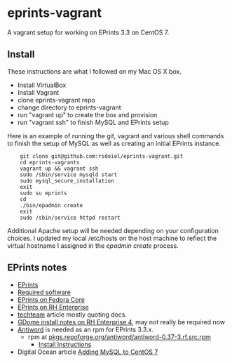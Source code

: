 # eprints-vagrant

A vagrant setup for working on EPrints 3.3 on CentOS 7.

## Install

These instructions are what I followed on my Mac OS X box.

+ Install VirtualBox
+ Install Vagrant
+ clone eprints-vagrant repo
+ change directory to eprints-vagrant
+ run "vagrant up" to create the box and provision
+ run "vagrant ssh" to finish MySQL and EPrints setup

Here is an example of running the git, vagrant and various shell commands to finish
the setup of MySQL as well as creating an initial EPrints instance.

```shell
    git clone git@github.com:rsdoiel/eprints-vagrant.git
    cd eprints-vagrants
    vagrant up && vagrant ssh
    sudo /sbin/service mysqld start
    sudo mysql_secure_installation
    exit
    sudo su eprints
    cd
    ./bin/epadmin create
    exit
    sudo /sbin/service httpd restart
```

Additional Apache setup will be needed depending on your configuration choices.
I updated my local /etc/hosts on the host machine to reflect the virtual hostname
I assigned in the *epadmin create* process.


## EPrints notes

+ [EPrints](https://github.com/eprints/eprints)
+ [Required software](http://wiki.eprints.org/w/Required_software)
+ [EPrints on Fedora Core](http://wiki.eprints.org/w/Installing_Eprints_3_on_Fedora_Core_7)
+ [EPrints on RH Enterprise](http://wiki.eprints.org/w/Installing_EPrints_3_on_RedHat_Enterprise_4)
+ [techteam](https://techteam.wordpress.com/2008/02/08/installing-eprints-on-centos-5-using-source-files/) article mostly quoting docs.
+ [GDome install notes on RH Enterprise 4](http://wiki.eprints.org/w/Installing_EPrints_3_on_RedHat_Enterprise_4), may not really be required now
+ [Antiword](http://www.winfield.demon.nl/) is needed as an rpm for EPrints 3.3.x.
    + rpm at [pkgs.repoforge.org/antiword/antiword-0.37-3.rf.src.rpm](http://pkgs.repoforge.org/antiword/antiword-0.37-3.rf.src.rpm)
        + [Install Instructions](http://pkgs.org/centos-7/forensics-x86_64/antiword-0.37-9.el7.x86_64.rpm.html)
+ Digital Ocean article [Adding MySQL to CentOS 7](https://www.digitalocean.com/community/questions/can-t-install-mysql-on-centos-7)
